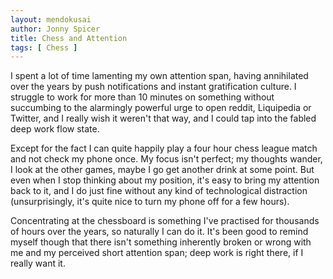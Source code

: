 ```yaml
---
layout: mendokusai
author: Jonny Spicer
title: Chess and Attention
tags: [ Chess ]
---
```

I spent a lot of time lamenting my own attention span, having annihilated over the years by
push notifications and instant gratification culture. I struggle to work for more than 10
minutes on something without succumbing to the alarmingly powerful urge to open reddit,
Liquipedia or Twitter, and I really wish it weren't that way, and I could tap into the fabled
deep work flow state.

Except for the fact I can quite happily play a four hour chess league match and not check my
phone once. My focus isn't perfect; my thoughts wander, I look at the other games, maybe I go
get another drink at some point. But even when I stop thinking about my position, it's easy
to bring my attention back to it, and I do just fine without any kind of technological
distraction (unsurprisingly, it's quite nice to turn my phone off for a few hours).

Concentrating at the chessboard is something I've practised for thousands of hours over the
years, so naturally I can do it. It's been good to remind myself though that there isn't
something inherently broken or wrong with me and my perceived short attention span;
deep work is right there, if I really want it.

